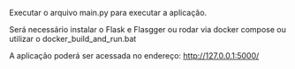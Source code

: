 Executar o arquivo main.py para executar a aplicação.

Será necessário instalar o Flask e Flasgger ou rodar via docker compose ou utilizar o docker_build_and_run.bat

A aplicação poderá ser acessada no endereço: http://127.0.0.1:5000/
